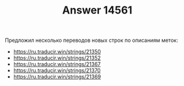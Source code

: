 ﻿---
title: "Answer 14561"
se.owner.user_id: 240512
se.owner.display_name: "SmallSoft"
se.owner.link: "https://ru.meta.stackoverflow.com/users/240512/smallsoft"
se.answer_id: 14561
se.question_id: 14555
se.post_type: answer
se.is_accepted: True
---
<p>Предложил несколько переводов новых строк по описаниям меток:</p>
<ul>
<li><a href="https://ru.traducir.win/strings/21350" rel="nofollow noreferrer">https://ru.traducir.win/strings/21350</a></li>
<li><a href="https://ru.traducir.win/strings/21352" rel="nofollow noreferrer">https://ru.traducir.win/strings/21352</a></li>
<li><a href="https://ru.traducir.win/strings/21367" rel="nofollow noreferrer">https://ru.traducir.win/strings/21367</a></li>
<li><a href="https://ru.traducir.win/strings/21370" rel="nofollow noreferrer">https://ru.traducir.win/strings/21370</a></li>
<li><a href="https://ru.traducir.win/strings/21369" rel="nofollow noreferrer">https://ru.traducir.win/strings/21369</a></li>
</ul>
